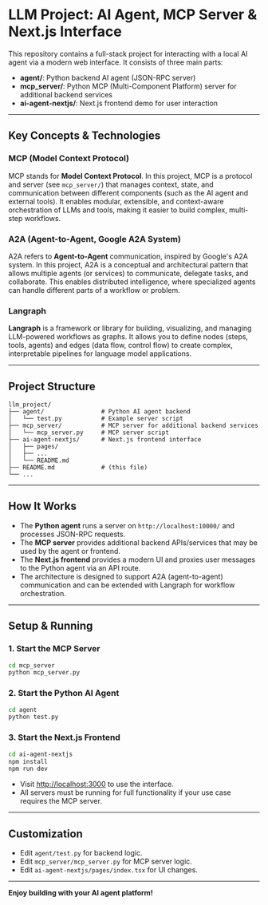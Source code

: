 # LLM Project: AI Agent, MCP Server & Next.js Interface

This repository contains a full-stack project for interacting with a local AI agent via a modern web interface. It consists of three main parts:

- **agent/**: Python backend AI agent (JSON-RPC server)
- **mcp_server/**: Python MCP (Multi-Component Platform) server for additional backend services
- **ai-agent-nextjs/**: Next.js frontend demo for user interaction

---

## Key Concepts & Technologies

### MCP (Model Context Protocol)
MCP stands for **Model Context Protocol**. In this project, MCP is a protocol and server (see `mcp_server/`) that manages context, state, and communication between different components (such as the AI agent and external tools). It enables modular, extensible, and context-aware orchestration of LLMs and tools, making it easier to build complex, multi-step workflows.

### A2A (Agent-to-Agent, Google A2A System)
A2A refers to **Agent-to-Agent** communication, inspired by Google's A2A system. In this project, A2A is a conceptual and architectural pattern that allows multiple agents (or services) to communicate, delegate tasks, and collaborate. This enables distributed intelligence, where specialized agents can handle different parts of a workflow or problem.

### Langraph
**Langraph** is a framework or library for building, visualizing, and managing LLM-powered workflows as graphs. It allows you to define nodes (steps, tools, agents) and edges (data flow, control flow) to create complex, interpretable pipelines for language model applications.

---

## Project Structure

```
llm_project/
├── agent/                # Python AI agent backend
│   └── test.py           # Example server script
├── mcp_server/           # MCP server for additional backend services
│   └── mcp_server.py     # MCP server script
├── ai-agent-nextjs/      # Next.js frontend interface
│   ├── pages/
│   ├── ...
│   └── README.md
├── README.md             # (this file)
└── ...
```

---

## How It Works
- The **Python agent** runs a server on `http://localhost:10000/` and processes JSON-RPC requests.
- The **MCP server** provides additional backend APIs/services that may be used by the agent or frontend.
- The **Next.js frontend** provides a modern UI and proxies user messages to the Python agent via an API route.
- The architecture is designed to support A2A (agent-to-agent) communication and can be extended with Langraph for workflow orchestration.

---

## Setup & Running

### 1. Start the MCP Server
```bash
cd mcp_server
python mcp_server.py
```

### 2. Start the Python AI Agent
```bash
cd agent
python test.py
```

### 3. Start the Next.js Frontend
```bash
cd ai-agent-nextjs
npm install
npm run dev
```

- Visit [http://localhost:3000](http://localhost:3000) to use the interface.
- All servers must be running for full functionality if your use case requires the MCP server.

---

## Customization
- Edit `agent/test.py` for backend logic.
- Edit `mcp_server/mcp_server.py` for MCP server logic.
- Edit `ai-agent-nextjs/pages/index.tsx` for UI changes.

---

**Enjoy building with your AI agent platform!** 